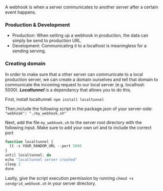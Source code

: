 A webhook is when a server communicates to another server after a certain event happens.

### Production & Development
- Production: When setting up a webhook in production, the data can simply be send to production URL.
- Development: Communicating it to a localhost is meaningless for a sending serving. 

### Creating domain
In order to make sure that a other server can communicate to a local production server, we can create a domain ourselves and tell that domain to communicate the incoming request to our local server (e.g. localhost: 5000). ***Localtunnel*** is a dependancy that allows you to do this.

First, install localtunnel:
```npm install localtunnel```

Then,include the following script in the package.json of your server-side:
`"webhook": "./my_webhook.sh"`

Next, add the file `my_webhook.sh` to the server root directory with the following input. Make sure to add your own url and to include the correct port
```js
function localtunnel {
  lt -s YOUR_RANDOM_URL --port 5000
}
until localtunnel; do
echo "localtunnel server crashed"
sleep 2
done
```
Lastly, give the script execution permission by running `chmod +x sendgrid_webhook.sh` in your server directory.

